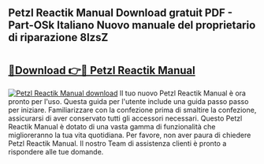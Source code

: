 ## Petzl Reactik Manual Download gratuit PDF - Part-OSk Italiano Nuovo manuale del proprietario di riparazione 8IzsZ

# <h2><a href="http://dfehhd.blite.top/?on=Petzl+Reactik+Manual">🔗Download 👉🔴 Petzl Reactik Manual</a></h2>

[![Petzl Reactik Manual download](https://i.imgur.com/lujVjoI.png)](http://dfehhd.blite.top/?on=Petzl+Reactik+Manual)
Il tuo nuovo Petzl Reactik Manual è ora pronto per l'uso. Questa guida per l'utente include una guida passo passo per iniziare. Familiarizzare con la confezione prima di smaltire la confezione, assicurarsi di aver conservato tutti gli accessori necessari. Questo Petzl Reactik Manual è dotato di una vasta gamma di funzionalità che miglioreranno la tua vita quotidiana. Per favore, non aver paura di chiedere Petzl Reactik Manual. Il nostro Team di assistenza clienti è pronto a rispondere alle tue domande.
